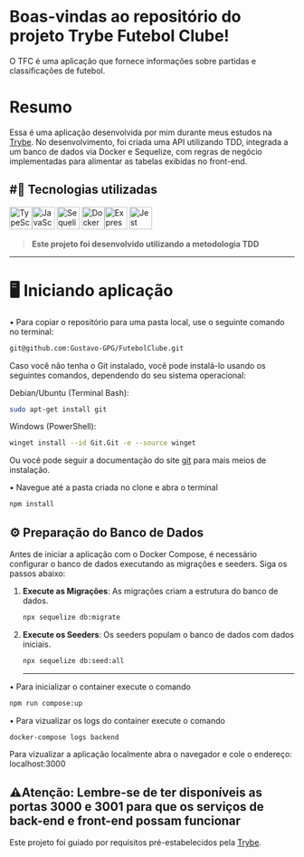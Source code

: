 # Boas-vindas ao repositório do projeto Trybe Futebol Clube!

O TFC é uma aplicação que fornece informações sobre partidas e classificações de futebol.

# Resumo

Essa é uma aplicação desenvolvida por mim durante meus estudos na [Trybe](https://www.betrybe.com).
No desenvolvimento, foi criada uma API utilizando TDD, integrada a um banco de dados via Docker e Sequelize, com regras de negócio implementadas para alimentar as tabelas exibidas no front-end.

#🚀 Tecnologias utilizadas
---
<img src="https://cdn.jsdelivr.net/gh/devicons/devicon/icons/typescript/typescript-original.svg" alt="TypeScript" width="40" height="40"/><img src="https://cdn.jsdelivr.net/gh/devicons/devicon/icons/javascript/javascript-original.svg" alt="JavaScript" width="40" height="40"/> <img src="https://cdn.jsdelivr.net/gh/devicons/devicon/icons/sequelize/sequelize-original.svg" alt="Sequelize" width="40" height="40"/>  <img src="https://cdn.jsdelivr.net/gh/devicons/devicon/icons/docker/docker-original.svg" alt="Docker" width="40" height="40"/><img src="https://cdn.jsdelivr.net/gh/devicons/devicon/icons/express/express-original.svg" alt="Express" width="40" height="40"/> <img src="https://cdn.jsdelivr.net/gh/devicons/devicon/icons/jest/jest-plain.svg" alt="Jest" width="40" height="40"/>

> **Este projeto foi desenvolvido utilizando a metodologia TDD**
---

# 🖥️ Iniciando aplicação
• Para copiar o repositório para uma pasta local, use o seguinte comando no terminal:

```bash
git@github.com:Gustavo-GPG/FutebolClube.git
```

Caso você não tenha o Git instalado, você pode instalá-lo usando os seguintes comandos, dependendo do seu sistema operacional:

Debian/Ubuntu (Terminal Bash):
```bash
sudo apt-get install git
```
Windows (PowerShell):
```bash
winget install --id Git.Git -e --source winget
```
Ou você pode seguir a documentação do site [git](https://git-scm.com/downloads) para mais meios de instalação.

• Navegue até a pasta criada no clone e abra o terminal
```bash
npm install
```

## ⚙️ Preparação do Banco de Dados

Antes de iniciar a aplicação com o Docker Compose, é necessário configurar o banco de dados executando as migrações e seeders. Siga os passos abaixo:

1. **Execute as Migrações**: As migrações criam a estrutura do banco de dados.
   ```bash
   npx sequelize db:migrate
   ```
1. **Execute os Seeders**: Os seeders populam o banco de dados com dados iniciais.
   ```bash
   npx sequelize db:seed:all
   ```
   ---

• Para inicializar o container execute o comando
```bash
npm run compose:up
```
• Para vizualizar os logs do container execute o comando
```bash
docker-compose logs backend
```
Para vizualizar a aplicação localmente abra o navegador e cole o endereço:
localhost:3000

⚠️**Atenção:** Lembre-se de ter disponíveis as portas 3000 e 3001 para que os serviços de back-end e front-end possam funcionar
---
Este projeto foi guiado por requisitos pré-estabelecidos pela [Trybe](https://www.betrybe.com).
